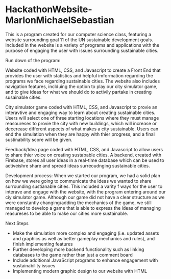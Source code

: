 # HackathonWebsite-MarlonMichaelSebastian

This is a program created for our computer science class, featuring a website surrounding goal 11 of the UN sustainable development goals. Included in the website is a variety of programs and applications with the purpose of engaging the user with issues surrounding sustainable cities. 

Run down of the program:

Website coded with HTML, CSS, and Javascript to create a Front End that provides the user with statistics and helpful imformation regarding the programs we face regarding sustainable cities. The website also includes navigation features, inclduing the option to play our city simulator game, and to give ideas for what we should do to activily partake in creating susainable cities. 

City simulator game coded with HTML, CSS, and Javascript to provie an interavtive and engaging way to learn about creating sustainable cities. Users will select one of three starting locations where they must manage reasoureses to provie the city with new buildings, which will increase or decerease different aspects of what makes a city sustainable. Users can end the simulation when they are happy with thier progress, and a final sustinability score will be given.

Feedback/Idea page coded with HTML, CSS, and Javascript to allow users to share thier voice on creating sustabable cities. A backend, created with Firebase, stores all user ideas in a real-time database which can be used to activeishre share and spread ideas surreoudnging sustainable cities.

Development process:
When we started our program, we had a solid plan on how we were going to communicate the ideas we wanted to share surrounding sustianable cities. This included a varity f ways for the user to interave and engage with the website, with the program entering around our ciy simulator game. Although our game did not have a clear structure as we were constantly changing/adding the mechanics of the game, we still managed to develop a game that is able to express the ideas of managing reasureses to be able to make our cities more sustainable. 

Next Steps
- Make the simulation more complex and engaging (i.e. updated assets and graphics as well as better gameplay mechanics and rules), and finish implementing features
- Further developing more backend functionality such as linking databases to the game rather than just a comment board
- Include additional JavaScript programs to enhance engagement with sustainability issues
- Implementing modern graphic design to our website with HTML



